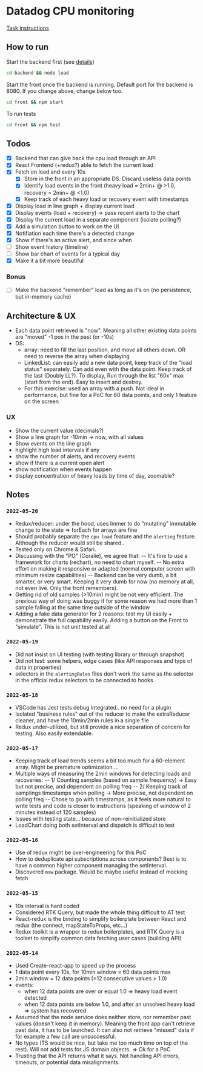 # Datadog CPU monitoring

[Task instructions](instructions.md)

## How to run

Start the backend first (see [details](backend/readme.md))

```bash
cd backend && node load
```

Start the front once the backend is running. Default port for the backend is 8080. If you change above, change below too.

```bash
cd front && npm start
```

To run tests
```bash
cd front && npm test
```

## Todos

- [x] Backend that can give back the cpu load through an API
- [x] React Frontend (+redux?) able to fetch the current load
- [x] Fetch on load and every 10s
    - [x] Store in the front in an appropriate DS. Discard useless data points
    - [x] Identify load events in the front (heavy load = 2min+ @ >1.0, recovery = 2min+ @ <1.0)
    - [x] Keep track of each heavy load or recovery event with timestamps
- [x] Display load in line graph + display current load
- [x] Display events (load + recovery) -> pass recent alerts to the chart
- [x] Display the current load in a separate component (isolate polling?)
- [x] Add a simulation button to work on the UI
- [x] Notifiation each time there's a detected change
- [x] Show if there's an active alert, and since when
- [ ] Show event history (timeline)
- [ ] Show bar chart of events for a typical day
- [x] Make it a bit more beautiful

### Bonus

- [ ] Make the backend "remember" load as long as it's on (no persistence, but in-memory cache)

## Architecture & UX

- Each data point retrieved is "now". Meaning all other existing data points are "moved" -1 pos in the past (or -10s)
- DS: 
    - array: need to fill the last position, and move all others down. OR need to reverse the array when displaying
    - LinkedList: can easily add a new data point, keep track of the "load status" separately. Can add even with the data point. Keep track of the last (Doubly LL?). To display, Run through the list "60x" max (start from the end). Easy to insert and destroy.
    - For this exercise: used an array with a push. Not ideal in performance, but fine for a PoC for 60 data points, and only 1 feature on the screen

### UX

- Show the current value (decimals?)
- Show a line graph for -10min -> now, with all values
- Show events on the line graph
- highlight high load intervals if any
- show the number of alerts, and recovery events
- show if there is a current open alert
- show notification when events happen
- display concentration of heavy loads by time of day, zoomable?

## Notes

### `2022-05-20`

- Redux/reducer: under the hood, uses Immer to do "mutating" immutable change to the state => forEach for arrays are fine
- Should probably separate the `cpu load` feature and the `alerting` feature. Although the reducer would still be shared..
- Tested only on Chrome & Safari. 
- Discussing with the "PO" (Coralie), we agree that: 
-- It's fine to use a framework for charts (rechart), no need to chart myself.
-- No extra effort on making it responsive or adapted (normal computer screen with minimum resize capabilities)
-- Backend can be very dumb, a bit smarter, or very smart. Keeping it very dumb for now (no memory at all, not even live. Only the front remembers).
- Getting rid of old samples (>10min) might be not very efficient. The previous way of doing was buggy if for some reason we had more than 1 sample falling at the same time outside of the window
- Adding a fake data generator for 2 reasons: test my UI easily + demonstrate the full capability easily. Adding a button on the Front to "simulate". This is not unit tested at all

### `2022-05-19`

- Did not insist on UI testing (with testing library or through snapshot)
- Did not test: some helpers, edge cases (like API responses and type of data in properties)
- selectors in the `alertingRules` files don't work the same as the selector in the official redux selectors to be connected to hooks

### `2022-05-18`

- VSCode has Jest tests debug integrated.. no need for a plugin
- Isolated "business rules" out of the reducer to make the extraReducer cleaner, and have the 10min/2min rules in a single file
- Redux under-utilized, but still provide a nice separation of concern for testing. Also easily extendable.

### `2022-05-17`

- Keeping track of load trends seems a bit too much for a 60-element array. Might be premature optimization....
- Multiple ways of measuring the 2min windows for detecting loads and recoveries:
-- 1/ Counting samples (based on sample frequency) -> Easy but not precise, and dependent on polling freq
-- 2/ Keeping track of samplings timestamps when polling -> More precise, not dependent on polling freq
-- Chose to go with timestamps, as it feels more natural to write tests and code is closer to instructions (speaking of window of 2 minutes instead of 120 samples)
- Issues with testing state... because of non-reinitialized store
- LoadChart doing both setInterval and dispatch is difficult to test

### `2022-05-16`

- Use of redux might be over-engineering for this PoC
- How to deduplicate api subscriptions across components? Best is to have a common higher component managing the setInterval.
- Discovered `msw` package. Would be maybe useful instead of mocking fetch

### `2022-05-15`

- 10s interval is hard coded
- Considered RTK Query, but made the whole thing difficult to AT test
- React-redux is the binding to simplify boilerplate between React and redux (the connect, mapStateToProps, etc...)
- Redux toolkit is a wrapper to redux boilerplates, and RTK Query is a toolset to simplify common data fetching user cases (building API)

### `2022-05-14`

- Used Create-react-app to speed up the process
- 1 data point every 10s, for 10min window = 60 data points max
- 2min window = 12 data points (=12 consecutive values > 1.0)
- events: 
    - when 12 data points are over or equal 1.0 => heavy load event detected
    - when 12 data points are below 1.0, and after an unsolved heavy load => system has recovered
- Assumed that the node service does neither store, nor remember past values (doesn't keep it in memory). Meaning the front app can't retrieve past data, it has to be launched. It can also not retrieve "missed" data if for example a few call are unsuccessful.
- No types (TS would be nice, but take me too much time on top of the rest). Will not add tests for JS domain objects. => Ok for a PoC
- Trusting that the API returns what it says. Not handling API errors, timeouts, or potential data misalignments.
